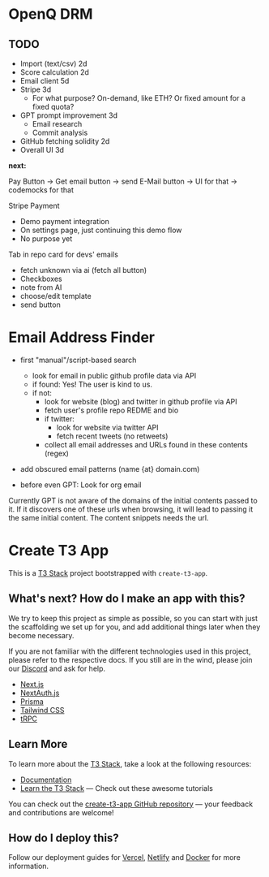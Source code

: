 # OpenQ DRM

## TODO

- Import (text/csv) 2d
- Score calculation 2d
- Email client 5d
- Stripe 3d
  - For what purpose? On-demand, like ETH? Or fixed amount for a fixed quota?
- GPT prompt improvement 3d
  - Email research
  - Commit analysis
- GitHub fetching solidity 2d
- Overall UI 3d

**next:**

Pay Button -> Get email button -> send E-Mail button
-> UI for that
-> codemocks for that

Stripe Payment

- Demo payment integration
- On settings page, just continuing this demo flow
- No purpose yet

Tab in repo card for devs' emails

- fetch unknown via ai (fetch all button)
- Checkboxes
- note from AI
- choose/edit template
- send button

# Email Address Finder

- first "manual"/script-based search

  - look for email in public github profile data via API
  - if found: Yes! The user is kind to us.
  - if not:
    - look for website (blog) and twitter in github profile via API
    - fetch user's profile repo REDME and bio
    - if twitter:
      - look for website via twitter API
      - fetch recent tweets (no retweets)
    - collect all email addresses and URLs found in these contents (regex)

- add obscured email patterns (name {at} domain.com)
- before even GPT: Look for org email

Currently GPT is not aware of the domains of the initial contents passed to it.
If it discovers one of these urls when browsing, it will lead to passing it the same initial content.
The content snippets needs the url.

# Create T3 App

This is a [T3 Stack](https://create.t3.gg/) project bootstrapped with `create-t3-app`.

## What's next? How do I make an app with this?

We try to keep this project as simple as possible, so you can start with just the scaffolding we set up for you, and add additional things later when they become necessary.

If you are not familiar with the different technologies used in this project, please refer to the respective docs. If you still are in the wind, please join our [Discord](https://t3.gg/discord) and ask for help.

- [Next.js](https://nextjs.org)
- [NextAuth.js](https://next-auth.js.org)
- [Prisma](https://prisma.io)
- [Tailwind CSS](https://tailwindcss.com)
- [tRPC](https://trpc.io)

## Learn More

To learn more about the [T3 Stack](https://create.t3.gg/), take a look at the following resources:

- [Documentation](https://create.t3.gg/)
- [Learn the T3 Stack](https://create.t3.gg/en/faq#what-learning-resources-are-currently-available) — Check out these awesome tutorials

You can check out the [create-t3-app GitHub repository](https://github.com/t3-oss/create-t3-app) — your feedback and contributions are welcome!

## How do I deploy this?

Follow our deployment guides for [Vercel](https://create.t3.gg/en/deployment/vercel), [Netlify](https://create.t3.gg/en/deployment/netlify) and [Docker](https://create.t3.gg/en/deployment/docker) for more information.
